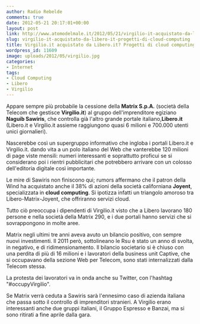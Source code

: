 ```yaml
---
author: Radio Rebelde
comments: true
date: 2012-05-21 20:17:01+00:00
layout: post
link: http://www.atomodelmale.it/2012/05/21/virgilio-it-acquistato-da-libero-it-progetti-di-cloud-computing/
slug: virgilio-it-acquistato-da-libero-it-progetti-di-cloud-computing
title: Virgilio.it acquistato da Libero.it? Progetti di cloud computing?
wordpress_id: 11609
image: uploads/2012/05/virgilio.jpg
categories:
- Internet
tags:
- Cloud Computing
- Libero
- Virgilio
---
```


Appare sempre più probabile la cessione della **Matrix S.p.A.** (società della Telecom che gestisce **Virgilio.it**) al gruppo dell'imprenditore egiziano **Naguib Sawiris**, che controlla già l'altro grande portale italiano,**Libero.it** (Libero.it e Virgilio.it assieme raggiungono quasi 6 milioni e 700.000 utenti unici giornalieri).

Nascerebbe così un supergruppo informativo che ingloba i portali Libero.it e Virgilio.it. dando vita a un polo italiano del Web che vanterebbe 120 milioni di page viste mensili: numeri interessanti e soprattutto proficui se si considerano poi i rientri pubblicitari che potrebbero arrivare con un colosso dell'editoria digitale così importante.

Le mire di Sawiris non finiscono qui; rumors affermano che il patron della Wind ha acquistato anche il 38% di azioni della società californiana **Joyent**, specializzata in **cloud computing**. Si ipotizza infatti un triangolo amoroso tra Libero-Matrix-Joyent, che offriranno servizi cloud.

Tutto ciò preoccupa i dipendenti di Virgilio.it visto che a Libero lavorano 180 persone e nella società della Matrix 290, e i due portali hanno servizi che si sovrappongono in molte aree.

Matrix negli ultimi tre anni aveva avuto un bilancio positivo, con sempre nuovi investimenti. Il 2011 però, sottolineano le Rsu è stato un anno di svolta, in negativo, e di ridimensionamento. Il bilancio societario si è chiuso con una perdita di più di 16 milioni e i lavoratori della business unit Captive, che si occupavano della sezione Web per Telecom, sono stati internalizzati dalla Telecom stessa.

La protesta dei lavoratori va in onda anche su Twitter, con l'hashtag "#occupyVirgilio".

Se Matrix verrà ceduta a Sawiris sarà l'ennesimo caso di azienda italiana che passa sotto il controllo di imprenditori stranieri. A Virgilio erano interessanti anche due gruppi italiani, il Gruppo Espresso e Banzai, ma si sono ritirati a fine aprile dalla gara.
